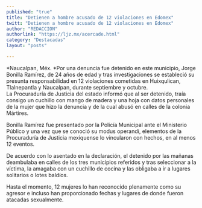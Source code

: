 ```yaml
---
published: "true"
title: "Detienen a hombre acusado de 12 violaciones en Edomex"
twitt: "Detienen a hombre acusado de 12 violaciones en Edomex"
author: "REDACCION"
authorlink: "https://ljz.mx/acercade.html"
category: "Destacadas"
layout: "posts"

---
```




*Naucalpan, Méx. *Por una denuncia fue detenido en este municipio, Jorge Bonilla Ramírez, de 24 años de edad y tras investigaciones se estableció su presunta responsabilidad en 12 violaciones cometidas en Huixqulican, Tlalnepantla y Naucalpan, durante septiembre y octubre.  
  La Procuraduría de Justicia del estado informó que al ser detenido, traía consigo un cuchillo con mango de madera y una hoja con datos personales de la mujer que hizo la denuncia y de la cual abusó en calles de la colonia Mártires.



  Bonilla Ramírez fue presentado por la Policía Municipal ante el Ministerio Público y una vez que se conoció su modus operandi, elementos de la Procuraduría de Justicia mexiquense lo vincularon con hechos, en al menos 12 eventos.



  De acuerdo con lo asentado en la declaración, el detenido por las mañanas deambulaba en calles de los tres municipios referidos y tras seleccionar a la víctima, la amagaba con un cuchillo de cocina y las obligaba a ir a lugares solitarios o lotes baldíos.



  Hasta el momento, 12 mujeres lo han reconocido plenamente como su agresor e incluso han proporcionado fechas y lugares de donde fueron atacadas sexualmente.

